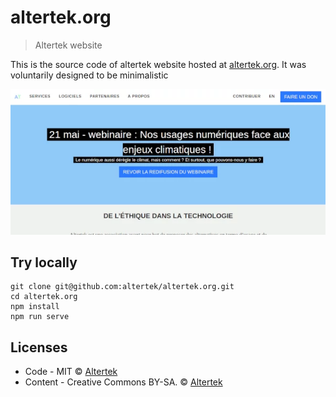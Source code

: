 # altertek.org
> Altertek website

This is the source code of altertek website hosted at [altertek.org](https://altertek.org). It was voluntarily designed to be minimalistic
<div align="center">
<a href="https://altertek.org">
	<img src="screenshot-home.webp" width="600">
</a>
</div>

## Try locally

```
git clone git@github.com:altertek/altertek.org.git
cd altertek.org
npm install
npm run serve
```

## Licenses

- Code - MIT © [Altertek](https://altertek.org)
- Content - Creative Commons BY-SA. © [Altertek](https://altertek.org)
